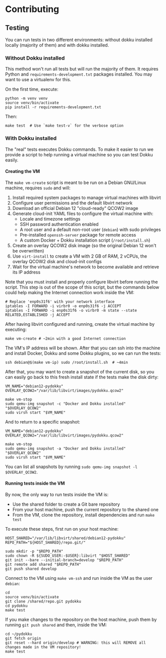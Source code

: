 # Contributing

## Testing

You can run tests in two different environments: without dokku installed locally (majority of them) and with dokku
installed.


### Without Dokku installed

This method won't run all tests but will run the majority of them. It requires Python and
`requirements-development.txt` packages installed. You may want to use a virtualenv for this.

On the first time, execute:

```shell
python -m venv venv
source venv/bin/activate
pip install -r requirements-development.txt
```

Then:

```shell
make test  # Use `make test-v` for the verbose option
```


### With Dokku installed

The "real" tests executes Dokku commands. To make it easier to run we provide a script to help running a virtual
machine so you can test Dokku easily.


#### Creating the VM

The `make vm-create` script is meant to be run on a Debian GNU/Linux machine, requires `sudo` and will:

1. Install required system packages to manage virtual machines with libvirt
2. Configure user permissions and the default libvirt network
3. Download an official Debian 12 "cloud-ready" QCOW2 image
4. Generate cloud-init YAML files to configure the virtual machine with:
   - Locale and timezone settings
   - SSH password authentication enabled
   - A root user and a default non-root user (`debian`) with sudo privileges
   - Pre-installed `openssh-server` package for remote access
   - A custom Docker + Dokku installation script (`/root/install.sh`)
5. Create an overlay QCOW2 disk image (so the original Debian 12 won't be overwritten)
6. Use `virt-install` to create a VM with 2 GB of RAM, 2 vCPUs, the overlay QCOW2 disk and cloud-init configs
7. Wait for the virtual machine's network to become available and retrieve its IP address

Note that you must install and properly configure libvirt before running the script. This step is out of the scope of
this script, but the commands below could help making the Internet connection work inside the VM:

```shell
# Replace 'enp0s31f6' with your network interface
iptables -I FORWARD -i virbr0 -o enp0s31f6 -j ACCEPT
iptables -I FORWARD -i enp0s31f6 -o virbr0 -m state --state RELATED,ESTABLISHED -j ACCEPT
```

After having libvirt configured and running, create the virtual machine by executing:

```shell
make vm-create # ~2min with a good Internet connection
```

The VM's IP address will be shown. After that you can ssh into the machine and install Docker, Dokku and some Dokku
plugins, so we can run the tests:

```shell
ssh debian@$(make vm-ip) sudo /root/install.sh  # ~4min
```

After that, you may want to create a snapshot of the current disk, so you can easily go back to this fresh install
state if the tests make the disk dirty:

```shell
VM_NAME="debian12-pydokku"
OVERLAY_QCOW2="/var/lib/libvirt/images/pydokku.qcow2"

make vm-stop
sudo qemu-img snapshot -c "Docker and Dokku installed" "$OVERLAY_QCOW2"
sudo virsh start "$VM_NAME"
```

And to return to a specific snapshot:

```shell
VM_NAME="debian12-pydokku"
OVERLAY_QCOW2="/var/lib/libvirt/images/pydokku.qcow2"

make vm-stop
sudo qemu-img snapshot -a "Docker and Dokku installed" "$OVERLAY_QCOW2"
sudo virsh start "$VM_NAME"
```

You can list all snapshots by running `sudo qemu-img snapshot -l $OVERLAY_QCOW2`.


#### Running tests inside the VM

By now, the only way to run tests inside the VM is:
- Use the shared folder to create a Git bare repository
- From your host machine, push the current repository to the shared one
- From the VM, clone the repository, install dependencies and run `make test`

To execute these steps, first run on your host machine:

```shell
HOST_SHARED="/var/lib/libvirt/shared/debian12-pydokku"
REPO_PATH="${HOST_SHARED}/repo.git/"

sudo mkdir -p "$REPO_PATH"
sudo chown -R ${SUDO_USER:-$USER}:libvirt "$HOST_SHARED"
git init --bare --initial-branch=develop "$REPO_PATH"
git remote add shared "$REPO_PATH"
git push shared develop
```

Connect to the VM using `make vm-ssh` and run inside the VM as the user `debian`:

```shell
cd
source venv/bin/activate
git clone /shared/repo.git pydokku
cd pydokku
make test
```

If you make changes to the repository on the host machine, push them by running `git push shared` and then, inside the
VM:

```shell
cd ~/pydokku
git fetch origin
git reset --hard origin/develop # WARNING: this will REMOVE all changes made in the VM repository!
make test
```
